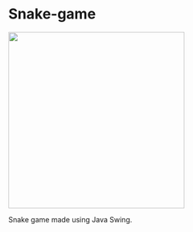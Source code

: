 # Snake-game
<img src="https://github.com/ivanabasic645/Snake-game/assets/68820144/06b9f86b-919d-4d44-a885-19a7d96bc3f9" width=350>
<p>Snake game made using Java Swing.</p>
